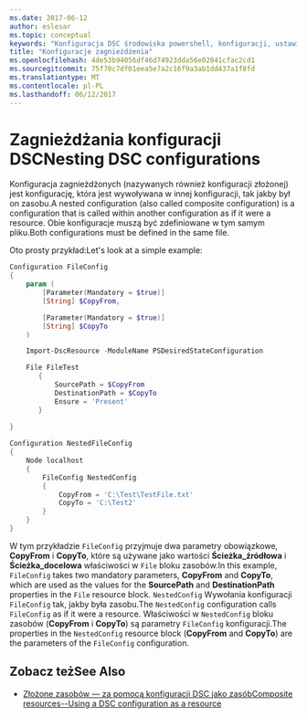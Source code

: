 ```yaml
---
ms.date: 2017-06-12
author: eslesar
ms.topic: conceptual
keywords: "Konfiguracja DSC środowiska powershell, konfiguracji, ustawienia"
title: "Konfiguracje zagnieżdżenia"
ms.openlocfilehash: 4de53b94056df46d74923dda56e02841cfac2cd1
ms.sourcegitcommit: 75f70c7df01eea5e7a2c16f9a3ab1dd437a1f8fd
ms.translationtype: MT
ms.contentlocale: pl-PL
ms.lasthandoff: 06/12/2017
---
```

# <a name="nesting-dsc-configurations"></a><span data-ttu-id="d1971-103">Zagnieżdżania konfiguracji DSC</span><span class="sxs-lookup"><span data-stu-id="d1971-103">Nesting DSC configurations</span></span>

<span data-ttu-id="d1971-104">Konfiguracja zagnieżdżonych (nazywanych również konfiguracji złożonej) jest konfigurację, która jest wywoływana w innej konfiguracji, tak jakby był on zasobu.</span><span class="sxs-lookup"><span data-stu-id="d1971-104">A nested configuration (also called composite configuration) is a configuration that is called within another configuration as if it were a resource.</span></span>
<span data-ttu-id="d1971-105">Obie konfiguracje muszą być zdefiniowane w tym samym pliku.</span><span class="sxs-lookup"><span data-stu-id="d1971-105">Both configurations must be defined in the same file.</span></span>

<span data-ttu-id="d1971-106">Oto prosty przykład:</span><span class="sxs-lookup"><span data-stu-id="d1971-106">Let's look at a simple example:</span></span>

```powershell
Configuration FileConfig 
{
    param (
        [Parameter(Mandatory = $true)]
        [String] $CopyFrom,

        [Parameter(Mandatory = $true)]
        [String] $CopyTo
    )

    Import-DscResource -ModuleName PSDesiredStateConfiguration

    File FileTest
       {
           SourcePath = $CopyFrom
           DestinationPath = $CopyTo
           Ensure = 'Present'
       }
    
}

Configuration NestedFileConfig
{
    Node localhost
    {
        FileConfig NestedConfig
        {
            CopyFrom = 'C:\Test\TestFile.txt'
            CopyTo = 'C:\Test2'
        }
    }
}
```

<span data-ttu-id="d1971-107">W tym przykładzie `FileConfig` przyjmuje dwa parametry obowiązkowe, **CopyFrom** i **CopyTo**, które są używane jako wartości **Ścieżka_źródłowa** i  **Ścieżka_docelowa** właściwości w `File` bloku zasobów.</span><span class="sxs-lookup"><span data-stu-id="d1971-107">In this example, `FileConfig` takes two mandatory parameters,  **CopyFrom** and **CopyTo**, which are used as the values for the **SourcePath** and **DestinationPath** properties in the `File` resource block.</span></span> <span data-ttu-id="d1971-108">`NestedConfig` Wywołania konfiguracji `FileConfig` tak, jakby była zasobu.</span><span class="sxs-lookup"><span data-stu-id="d1971-108">The `NestedConfig` configuration calls `FileConfig` as if it were a resource.</span></span>
<span data-ttu-id="d1971-109">Właściwości w `NestedConfig` bloku zasobów (**CopyFrom** i **CopyTo**) są parametry `FileConfig` konfiguracji.</span><span class="sxs-lookup"><span data-stu-id="d1971-109">The properties in the `NestedConfig` resource block (**CopyFrom** and **CopyTo**) are the parameters of the `FileConfig` configuration.</span></span>

## <a name="see-also"></a><span data-ttu-id="d1971-110">Zobacz też</span><span class="sxs-lookup"><span data-stu-id="d1971-110">See Also</span></span>

- [<span data-ttu-id="d1971-111">Złożone zasobów — za pomocą konfiguracji DSC jako zasób</span><span class="sxs-lookup"><span data-stu-id="d1971-111">Composite resources--Using a DSC configuration as a resource</span></span>](authoringResourceComposite.md)

